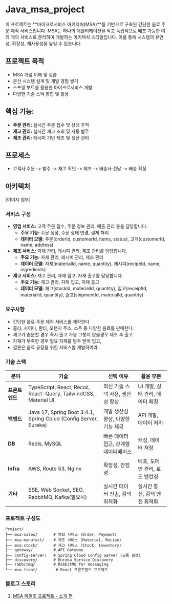 # Java_msa_project
이 프로젝트는 **마이크로서비스 아키텍처(MSA)**를 기반으로 구축된 간단한 음료 주문 제작 서비스입니다. MSA는 하나의 애플리케이션을 작고 독립적으로 배포 가능한 여러 개의 서비스로 분리하여 개발하는 아키텍처 스타일입니다. 이를 통해 시스템의 유연성, 확장성, 재사용성을 높일 수 있습니다.


## 프로젝트 목적
* MSA 개념 이해 및 실습
* 분산 시스템 설계 및 개발 경험 쌓기
* 스프링 부트를 활용한 마이크로서비스 개발
* 다양한 기술 스택 통합 및 활용

## **핵심 기능:**
* **주문 관리:** 실시간 주문 접수 및 상태 추적
* **재고 관리:** 실시간 재고 조회 및 자동 발주
* **제조 관리:** 레시피 기반 제조 및 생산 관리

## 프로세스
- 고객사 주문 -> 발주 -> 재고 확인 -> 제조 -> 배송사 전달 -> 배송 확정

## 아키텍처
[이미지 첨부]


### 서비스 구성

* **영업 서비스:** 고객 주문 접수, 주문 정보 관리, 매출 관리 등을 담당합니다.
  * **주요 기능:** 주문 생성, 주문 상태 변경, 결제 처리
  * **데이터 모델:** 주문(orderId, customerId, items, status), 고객(customerId, name, address)
* **제조 서비스:** 자재 관리, 레시피 관리, 제조 관리를 담당합니다.
  * **주요 기능:** 자재 관리, 레시피 관리, 제조 관리
  * **데이터 모델:** 자재(materialId, name, quantity), 레시피(recipeId, name, ingredients)
* **재고 서비스:** 재고 관리, 자재 입고, 자재 출고를 담당합니다.
  * **주요 기능:** 재고 관리, 자재 입고, 자재 출고
  * **데이터 모델:** 재고(stockId, materialId, quantity), 입고(receiptId, materialId, quantity), 출고(shipmentId, materialId, quantity)

### 요구사항
- 간단한 음료 주문 제작 서비스를 제작한다
- 콜라, 사이다, 환타, 오랜지 주스, 소주 등 다양한 음료를 판매한다.
- 재고가 충분할 경우 즉시 출고 가능 그렇지 않을경우 제조 후 출고
- 자재가 부족한 경우 필요 자재를 발주 받아 입고,
- 결론은 음료 공장을 위한 서비스를 개발하여라.

### 기술 스택

| **분야**        | **기술**                                                                                   | **선택 이유** | **활용 부분** |
|-----------------|-------------------------------------------------------------------------------------------------|---------------|---------------|
| **프론트엔드**  | TypeScript, React, Recoil, React-Query, TailwindCSS, Material UI                          | 최신 기술 스택 사용, 생산성 향상 | UI 개발, 상태 관리, 데이터 페칭 |
| **백엔드**      | Java 17, Spring Boot 3.4.1, Spring Colud (Config Server, Eureka)                                | 개발 생산성 향상, 다양한 기능 제공 | API 개발, 데이터 처리 |
| **DB**          | Redis, MySQL                                                                                   | 빠른 데이터 접근, 관계형 데이터베이스 | 캐싱, 데이터 저장 |
| **Infra**       | AWS, Route 53, Nginx                                                                           | 확장성, 안정성 | 배포, 도메인 관리, 로드 밸런싱 |
| **기타**        | SSE, Web Socket, SEO, RabbitMQ, Kafka(필요시)                                                      | 실시간 데이터 전송, 검색 최적화 | 실시간 통신, 검색 엔진 최적화 |


### 프로젝트 구성도

```
Project/
├── msa-sales/       # 영업 서비스 (Order, Payment)
├── msa-manufact/    # 제조 서비스 (Material, Recipe)
├── msa-stock/       # 재고 서비스 (Stock, Inventory)
├── gateway/         # API Gateway
├── config-server/   # Spring Cloud Config Server (공통 설정)
├── discovery/       # Eureka Service Discovery
├── rabbitmq/        # RabbitMQ for messaging
└── msa-front/        # React 프론트엔드 프로젝트
```


### 블로그 스토리
1. [MSA 파일럿 프로젝트 - 소개 편](https://velog.io/@berkleylim/1-MSA-%ED%8C%8C%EC%9D%BC%EB%9F%BF-%ED%94%84%EB%A1%9C%EC%A0%9D%ED%8A%B8-%EC%86%8C%EA%B0%9C-%ED%8E%B8)


